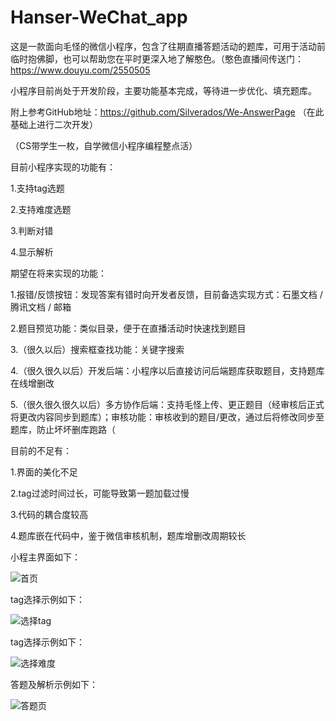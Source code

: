 # Hanser-WeChat_app
这是一款面向毛怪的微信小程序，包含了往期直播答题活动的题库，可用于活动前临时抱佛脚，也可以帮助您在平时更深入地了解憨色。（憨色直播间传送门：https://www.douyu.com/2550505

小程序目前尚处于开发阶段，主要功能基本完成，等待进一步优化、填充题库。

附上参考GitHub地址：https://github.com/Silverados/We-AnswerPage （在此基础上进行二次开发）

（CS带学生一枚，自学微信小程序编程整点活）  

目前小程序实现的功能有：  

1.支持tag选题

2.支持难度选题

3.判断对错

4.显示解析  


期望在将来实现的功能：  

1.报错/反馈按钮：发现答案有错时向开发者反馈，目前备选实现方式：石墨文档 / 腾讯文档 / 邮箱

2.题目预览功能：类似目录，便于在直播活动时快速找到题目

3.（很久以后）搜索框查找功能：关键字搜索

4.（很久很久以后）开发后端：小程序以后直接访问后端题库获取题目，支持题库在线增删改

5.（很久很久很久以后）多方协作后端：支持毛怪上传、更正题目（经审核后正式将更改内容同步到题库）；审核功能：审核收到的题目/更改，通过后将修改同步至题库，防止坏坏删库跑路（   


目前的不足有：

1.界面的美化不足

2.tag过滤时间过长，可能导致第一题加载过慢

3.代码的耦合度较高

4.题库嵌在代码中，鉴于微信审核机制，题库增删改周期较长  



小程主界面如下：  
  
![首页](https://github.com/Misaka10211/Hanser-WeChat_app/blob/main/wiki/demo-home_page.png)  


tag选择示例如下：  
  
![选择tag](https://github.com/Misaka10211/Hanser-WeChat_app/blob/main/wiki/demo-home_page-tag.png)  

tag选择示例如下：  
  
![选择难度](https://github.com/Misaka10211/Hanser-WeChat_app/blob/main/wiki/demo-home-page-difficulty.png)  
  
答题及解析示例如下：  
  
![答题页](https://github.com/Misaka10211/Hanser-WeChat_app/blob/main/wiki/demo-content.png)
